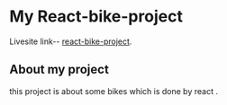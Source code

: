 # My React-bike-project

Livesite link-- [react-bike-project](https://curious-dieffenbachia-149aae.netlify.app/).

## About my project
this project is about some bikes which is done by react .

